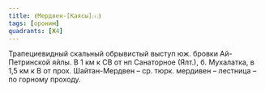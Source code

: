 ```yaml
---
title: ⦗Мердвен-[Каясы]⒯⦘
tags: [ороним]
quadrants: [Ж4]
---
```


Трапециевидный скальный обрывистый выступ юж. бровки Ай-Петринской яйлы. В 1 км
к СВ от нп Санаторное (Ялт.), б. Мухалатка, в 1,5 км к В от прох. Шайтан-Мердвен
– ср. тюрк. мердивен – лестница – по горному проходу.
